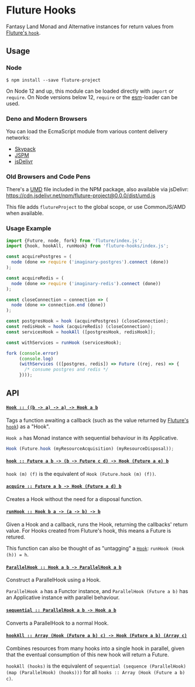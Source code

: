 # Fluture Hooks

Fantasy Land Monad and Alternative instances for return values from
[Fluture's `hook`][hook].

[hook]: https://github.com/fluture-js/Fluture#hook

## Usage

### Node

```console
$ npm install --save fluture-project
```

On Node 12 and up, this module can be loaded directly with `import` or
`require`. On Node versions below 12, `require` or the [esm][]-loader can
be used.

### Deno and Modern Browsers

You can load the EcmaScript module from various content delivery networks:

- [Skypack](https://cdn.skypack.dev/fluture-project@0.0.0)
- [JSPM](https://jspm.dev/fluture-project@0.0.0)
- [jsDelivr](https://cdn.jsdelivr.net/npm/fluture-project@0.0.0/+esm)

### Old Browsers and Code Pens

There's a [UMD][] file included in the NPM package, also available via
jsDelivr: https://cdn.jsdelivr.net/npm/fluture-project@0.0.0/dist/umd.js

This file adds `flutureProject` to the global scope, or use CommonJS/AMD
when available.

### Usage Example

```js
import {Future, node, fork} from 'fluture/index.js';
import {hook, hookAll, runHook} from 'fluture-hooks/index.js';

const acquirePostgres = (
  node (done => require ('imaginary-postgres').connect (done))
);

const acquireRedis = (
  node (done => require ('imaginary-redis').connect (done))
);

const closeConnection = connection => (
  node (done => connection.end (done))
);

const postgresHook = hook (acquirePostgres) (closeConnection);
const redisHook = hook (acquireRedis) (closeConnection);
const servicesHook = hookAll ([postgresHook, redisHook]);

const withServices = runHook (servicesHook);

fork (console.error)
     (console.log)
     (withServices (([postgres, redis]) => Future ((rej, res) => {
       /* consume postgres and redis */
     })));
```

## API

#### <a name="Hook" href="https://github.com/fluture-js/fluture-hooks/blob/v2.1.0/index.js#L104">`Hook :: ((b -⁠> a) -⁠> a) -⁠> Hook a b`</a>

Tags a function awaiting a callback (such as the value returned by
[Fluture's `hook`][hook]) as a "Hook".

`Hook a` has Monad instance with sequential behaviour in its Applicative.

```js
Hook (Future.hook (myResourceAcquisition) (myResourceDisposal));
```

#### <a name="hook" href="https://github.com/fluture-js/fluture-hooks/blob/v2.1.0/index.js#L138">`hook :: Future a b -⁠> (b -⁠> Future c d) -⁠> Hook (Future a e) b`</a>

`hook (m) (f)` is the equivalent of `Hook (Future.hook (m) (f))`.

#### <a name="acquire" href="https://github.com/fluture-js/fluture-hooks/blob/v2.1.0/index.js#L143">`acquire :: Future a b -⁠> Hook (Future a d) b`</a>

Creates a Hook without the need for a disposal function.

#### <a name="runHook" href="https://github.com/fluture-js/fluture-hooks/blob/v2.1.0/index.js#L148">`runHook :: Hook b a -⁠> (a -⁠> b) -⁠> b`</a>

Given a Hook and a callback, runs the Hook, returning the callbacks' return
value. For Hooks created from Fluture's hook, this means a Future is
retured.

This function can also be thought of as "untagging" a [`Hook`](#Hook):
`runHook (Hook (h)) = h`.

#### <a name="ParallelHook" href="https://github.com/fluture-js/fluture-hooks/blob/v2.1.0/index.js#L158">`ParallelHook :: Hook a b -⁠> ParallelHook a b`</a>

Construct a ParallelHook using a Hook.

`ParallelHook a` has a Functor instance, and `ParallelHook (Future a b)`
has an Applicative instance with parallel behaviour.

#### <a name="sequential" href="https://github.com/fluture-js/fluture-hooks/blob/v2.1.0/index.js#L256">`sequential :: ParallelHook a b -⁠> Hook a b`</a>

Converts a ParallelHook to a normal Hook.

#### <a name="hookAll" href="https://github.com/fluture-js/fluture-hooks/blob/v2.1.0/index.js#L263">`hookAll :: Array (Hook (Future a b) c) -⁠> Hook (Future a b) (Array c)`</a>

Combines resources from many hooks into a single hook in parallel, given
that the eventual consumption of this new hook will return a Future.

`hookAll (hooks)` is the equivalent of
`sequential (sequence (ParallelHook) (map (ParallelHook) (hooks)))` for all
`hooks :: Array (Hook (Future a b) c)`.

[esm]: https://github.com/standard-things/esm
[UMD]: https://github.com/umdjs/umd
